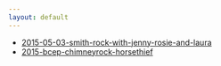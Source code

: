 ```yaml
---
layout: default
---
```


- [2015-05-03-smith-rock-with-jenny-rosie-and-laura](./2015-05-03-smith-rock-with-jenny-rosie-and-laura)
- [2015-bcep-chimneyrock-horsethief](./2015-bcep-chimneyrock-horsethief)
